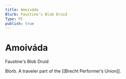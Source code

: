 ```yaml
---
title: Amoiváda
Blurb: Faustine's Blob Druid
Type: PC
publish: true
---
```

# Amoiváda
Faustine's Blob Druid

Blorb. A traveler part of the [[Brecht Performer’s Union]]. 